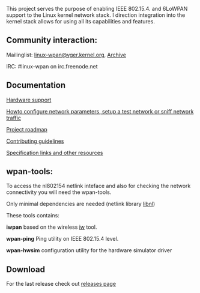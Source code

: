This project serves the purpose of enabling IEEE 802.15.4. and 6LoWPAN support
to the Linux kernel network stack. I direction integration into the kernel stack
allows for using all its capabilities and features.

## Community interaction:
Mailinglist: [linux-wpan@vger.kernel.org](mailto:linux-wpan@vger.kernel.org), [Archive](http://www.spinics.net/lists/linux-wpan)

IRC: #linux-wpan on irc.freenode.net

## Documentation
[Hardware support](hardware)

[Howto configure network parameters, setup a test network or sniff network
traffic](howto)

[Project roadmap](roadmap)

[Contributing guidelines](contributing)

[Specification links and other resources](resources)

## wpan-tools:
To access the nl802154 netlink inteface and also for checking the network connectivity you will need the wpan-tools.

Only minimal dependencies are needed (netlink library [libnl](http://www.infradead.org/~tgr/libnl/))


These tools contains:

**iwpan** based on the wireless [iw](http://wireless.kernel.org/en/users/Documentation/iw) tool.

**wpan-ping** Ping utility on IEEE 802.15.4 level.

**wpan-hwsim** configuration utility for the hardware simulator driver

## Download

For the last release check out [releases page](https://github.com/linux-wpan/wpan-tools/releases)
